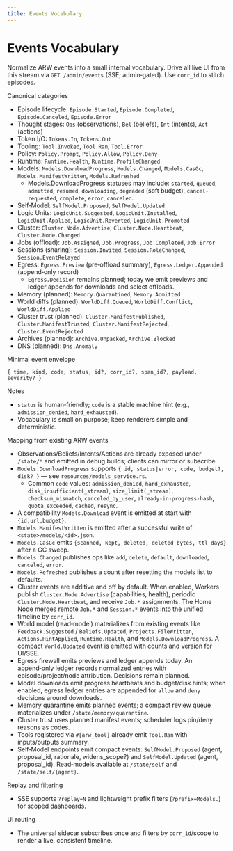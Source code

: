 ```yaml
---
title: Events Vocabulary
---
```


# Events Vocabulary

Normalize ARW events into a small internal vocabulary. Drive all live UI from this stream via `GET /admin/events` (SSE; admin‑gated). Use `corr_id` to stitch episodes.

Canonical categories
- Episode lifecycle: `Episode.Started`, `Episode.Completed`, `Episode.Canceled`, `Episode.Error`
- Thought stages: `Obs` (observations), `Bel` (beliefs), `Int` (intents), `Act` (actions)
- Token I/O: `Tokens.In`, `Tokens.Out`
- Tooling: `Tool.Invoked`, `Tool.Ran`, `Tool.Error`
- Policy: `Policy.Prompt`, `Policy.Allow`, `Policy.Deny`
- Runtime: `Runtime.Health`, `Runtime.ProfileChanged`
- Models: `Models.DownloadProgress`, `Models.Changed`, `Models.CasGc`, `Models.ManifestWritten`, `Models.Refreshed`
  - Models.DownloadProgress statuses may include: `started`, `queued`, `admitted`, `resumed`, `downloading`, `degraded` (soft budget), `cancel-requested`, `complete`, `error`, `canceled`.
- Self‑Model: `SelfModel.Proposed`, `SelfModel.Updated`
- Logic Units: `LogicUnit.Suggested`, `LogicUnit.Installed`, `LogicUnit.Applied`, `LogicUnit.Reverted`, `LogicUnit.Promoted`
 - Cluster: `Cluster.Node.Advertise`, `Cluster.Node.Heartbeat`, `Cluster.Node.Changed`
 - Jobs (offload): `Job.Assigned`, `Job.Progress`, `Job.Completed`, `Job.Error`
 - Sessions (sharing): `Session.Invited`, `Session.RoleChanged`, `Session.EventRelayed`
- Egress: `Egress.Preview` (pre‑offload summary), `Egress.Ledger.Appended` (append‑only record)
  - `Egress.Decision` remains planned; today we emit previews and ledger appends for downloads and select offloads.
 - Memory (planned): `Memory.Quarantined`, `Memory.Admitted`
 - World diffs (planned): `WorldDiff.Queued`, `WorldDiff.Conflict`, `WorldDiff.Applied`
 - Cluster trust (planned): `Cluster.ManifestPublished`, `Cluster.ManifestTrusted`, `Cluster.ManifestRejected`, `Cluster.EventRejected`
 - Archives (planned): `Archive.Unpacked`, `Archive.Blocked`
 - DNS (planned): `Dns.Anomaly`

Minimal event envelope
```
{ time, kind, code, status, id?, corr_id?, span_id?, payload, severity? }
```

Notes
- `status` is human‑friendly; `code` is a stable machine hint (e.g., `admission_denied`, `hard_exhausted`).
- Vocabulary is small on purpose; keep renderers simple and deterministic.

Mapping from existing ARW events
- Observations/Beliefs/Intents/Actions are already exposed under `/state/*` and emitted in debug builds; clients can mirror or subscribe.
- `Models.DownloadProgress` supports `{ id, status|error, code, budget?, disk? }` — see `resources/models_service.rs`.
  - Common `code` values: `admission_denied`, `hard_exhausted`, `disk_insufficient(_stream)`, `size_limit(_stream)`, `checksum_mismatch`, `canceled_by_user`, `already-in-progress-hash`, `quota_exceeded`, `cached`, `resync`.
- A compatibility `Models.Download` event is emitted at start with `{id,url,budget}`.
- `Models.ManifestWritten` is emitted after a successful write of `<state>/models/<id>.json`.
- `Models.CasGc` emits `{scanned, kept, deleted, deleted_bytes, ttl_days}` after a GC sweep.
- `Models.Changed` publishes ops like `add`, `delete`, `default`, `downloaded`, `canceled`, `error`.
- `Models.Refreshed` publishes a count after resetting the models list to defaults.
- Cluster events are additive and off by default. When enabled, Workers publish `Cluster.Node.Advertise` (capabilities, health), periodic `Cluster.Node.Heartbeat`, and receive `Job.*` assignments. The Home Node merges remote `Job.*` and `Session.*` events into the unified timeline by `corr_id`.
- World model (read‑model) materializes from existing events like `Feedback.Suggested` / `Beliefs.Updated`, `Projects.FileWritten`, `Actions.HintApplied`, `Runtime.Health`, and `Models.DownloadProgress`. A compact `World.Updated` event is emitted with counts and version for UI/SSE.
- Egress firewall emits previews and ledger appends today. An append‑only ledger records normalized entries with episode/project/node attribution. Decisions remain planned.
 - Model downloads emit progress heartbeats and budget/disk hints; when enabled, egress ledger entries are appended for `allow` and `deny` decisions around downloads.
 - Memory quarantine emits planned events; a compact review queue materializes under `/state/memory/quarantine`.
 - Cluster trust uses planned manifest events; scheduler logs pin/deny reasons as codes.
- Tools registered via `#[arw_tool]` already emit `Tool.Ran` with inputs/outputs summary.
- Self‑Model endpoints emit compact events: `SelfModel.Proposed` (agent, proposal_id, rationale, widens_scope?) and `SelfModel.Updated` (agent, proposal_id). Read‑models available at `/state/self` and `/state/self/{agent}`.

Replay and filtering
- SSE supports `?replay=N` and lightweight prefix filters (`?prefix=Models.`) for scoped dashboards.

UI routing
- The universal sidecar subscribes once and filters by `corr_id`/scope to render a live, consistent timeline.
